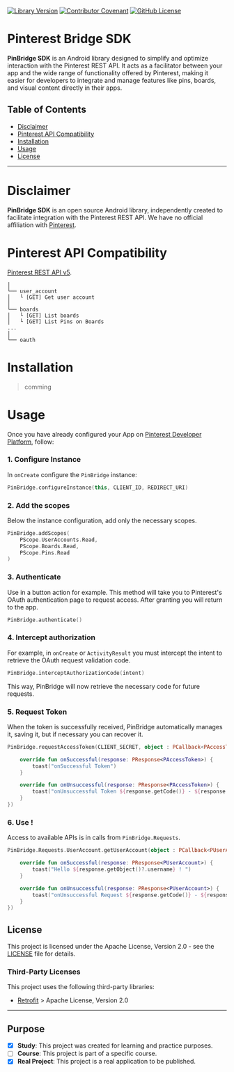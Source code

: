  [![Library Version](https://img.shields.io/badge/LibraryVersion-v0.0.4-brightgreen)](https://github.com/fbvictorhugo/pin_bridge_sdk/packages/2257454) [![Contributor Covenant](https://img.shields.io/badge/Contributor%20Covenant-2.1-4baaaa.svg)](CODE_OF_CONDUCT.md) [![GitHub License](https://img.shields.io/github/license/fbvictorhugo/pin_bridge_sdk)](LICENSE)

# Pinterest Bridge SDK

**PinBridge SDK** is an Android library designed to simplify and optimize interaction with the
Pinterest REST API. It acts as a facilitator between your app and the wide range of functionality
offered by Pinterest, making it easier for developers to integrate and manage features like pins,
boards, and visual content directly in their apps.

## Table of Contents

- [Disclaimer](#disclaimer)
- [Pinterest  API Compatibility](#pinterest--api-compatibility)
- [Installation](#installation)
- [Usage](#usage)
- [License](#license)

---

# Disclaimer

**PinBridge SDK** is an open source Android library, independently created to facilitate integration
with the Pinterest REST API. We have no official affiliation
with [Pinterest](https://www.pinterest.com/).

# Pinterest  API Compatibility

[Pinterest REST API v5](https://developers.pinterest.com/docs/api/v5/introduction).

```
│
└── user_account
│   └ [GET] Get user account
│
└── boards
│   └ [GET] List boards
│   └ [GET] List Pins on Boards
...
│
└── oauth
```

# Installation

> comming

# Usage

Once you have already configured your App
on [Pinterest Developer Platform](https://developers.pinterest.com/apps/), follow:

### 1. Configure Instance

In `onCreate` configure the `PinBridge` instance:

``` kotlin
PinBridge.configureInstance(this, CLIENT_ID, REDIRECT_URI)
```

### 2. Add the scopes

Below the instance configuration, add only the necessary scopes.

``` kotlin
PinBridge.addScopes(
    PScope.UserAccounts.Read,
    PScope.Boards.Read,
    PScope.Pins.Read
)
```

### 3. Authenticate

Use in a button action for example. This method will take you to Pinterest's OAuth authentication
page to request access. After granting you will return to the app.

``` kotlin
PinBridge.authenticate()
```

### 4. Intercept authorization

For example, in `onCreate` or `ActivityResult` you must intercept the intent to retrieve the OAuth
request validation code.

``` kotlin
PinBridge.interceptAuthorizationCode(intent)
```

This way, PinBridge will now retrieve the necessary code for future requests.

### 5. Request Token

When the token is successfully received, PinBridge automatically manages it, saving it,
but if necessary you can recover it.

``` kotlin
PinBridge.requestAccessToken(CLIENT_SECRET, object : PCallback<PAccessToken> {

    override fun onSuccessful(response: PResponse<PAccessToken>) {
        toast("onSuccessful Token")
    }

    override fun onUnsuccessful(response: PResponse<PAccessToken>) {
        toast("onUnsuccessful Token ${response.getCode()} - ${response.getMessage()}")
    }
})
```

### 6. Use !

Access to available APIs is in calls from `PinBridge.Requests`.

``` kotlin
PinBridge.Requests.UserAccount.getUserAccount(object : PCallback<PUserAccount> {

    override fun onSuccessful(response: PResponse<PUserAccount>) {
        toast("Hello ${response.getObject()?.username} ! ")
    }

    override fun onUnsuccessful(response: PResponse<PUserAccount>) {
        toast("onUnsuccessful Request ${response.getCode()} - ${response.getMessage()}")
    }
})
```

## License

This project is licensed under the Apache License, Version 2.0 - see the [LICENSE](LICENSE) file for details.

### Third-Party Licenses

This project uses the following third-party libraries:

- [Retrofit](https://square.github.io/retrofit/) > Apache License, Version 2.0

---

## Purpose

- [x] **Study**: This project was created for learning and practice purposes.
- [ ] **Course**: This project is part of a specific course.
- [x] **Real Project**: This project is a real application to be published.
